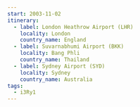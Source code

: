 ```yaml
---
start: 2003-11-02
itinerary:
  - label: London Heathrow Airport (LHR)
    locality: London
    country_name: England
  - label: Suvarnabhumi Airport (BKK)
    locality: Bang Phli
    country_name: Thailand
  - label: Sydney Airport (SYD)
    locality: Sydney
    country_name: Australia
tags:
  - i3Ry1
---
```

